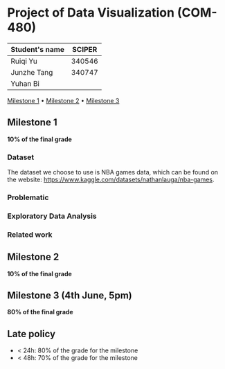 # Project of Data Visualization (COM-480)

| Student's name | SCIPER |
| -------------- | ------ |
|Ruiqi Yu |340546 |
|Junzhe Tang | 340747|
|Yuhan Bi | |

[Milestone 1](#milestone-1) • [Milestone 2](#milestone-2) • [Milestone 3](#milestone-3)

## Milestone 1 

**10% of the final grade**


### Dataset

The dataset we choose to use is NBA games data, which can be found on the website: https://www.kaggle.com/datasets/nathanlauga/nba-games.


### Problematic


### Exploratory Data Analysis

### Related work



## Milestone 2 

**10% of the final grade**


## Milestone 3 (4th June, 5pm)

**80% of the final grade**


## Late policy

- < 24h: 80% of the grade for the milestone
- < 48h: 70% of the grade for the milestone


